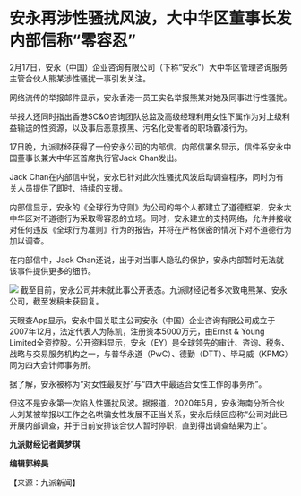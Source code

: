 # 安永再涉性骚扰风波，大中华区董事长发内部信称“零容忍”

2月17日，安永（中国）企业咨询有限公司（下称“安永”）大中华区管理咨询服务主管合伙人熊某涉性骚扰一事引发关注。

网络流传的举报邮件显示，安永香港一员工实名举报熊某对她及同事进行性骚扰。

举报人还同时指出香港SC&O咨询团队总监及高级经理利用女性下属作为对上级利益输送的性资源，以及事后恶意摸黑、污名化受害者的职场霸凌行为。

17日晚，九派财经获得了一份安永公司的内部信。内部信署名显示，信件系安永中国董事长兼大中华区首席执行官Jack Chan发出。

Jack Chan在内部信中说，安永已针对此次性骚扰风波启动调查程序，同时为有关人员提供了即时、持续的支援。

内部信显示，安永的《全球行为守则》为公司的每个人都建立了道德框架，安永大中华区对不道德行为采取零容忍的立场。同时，安永建立的支持网络，允许并接收对任何违反《全球行为准则》行为的报告，并将在严格保密的情况下对不道德行为加以调查。

在内部信中，Jack Chan还说，出于对当事人隐私的保护，安永内部暂时无法就该事件提供更多的细节。

![](https://inews.gtimg.com/newsapp_bt/0/15671558508/1000)
截至目前，安永公司并未就此事公开表态。九派财经记者多次致电熊某、安永公司，截至发稿未获回复。

天眼查App显示，安永中国关联主公司安永（中国）企业咨询有限公司成立于2007年12月，法定代表人为陈凯，注册资本5000万元，由Ernst & Young
Limited全资控股。公开资料显示，安永（EY）是全球领先的审计、咨询、税务、战略与交易服务机构之一，与普华永道（PwC）、德勤（DTT）、毕马威（KPMG）同为四大会计师事务所。

据了解，安永被称为“对女性最友好”与“四大中最适合女性工作的事务所”。

但这不是安永第一次陷入性骚扰风波。据报道，2020年5月，安永海南分所合伙人刘某被举报以工作之名哄骗女性发展不正当关系，安永后续回应称“公司对此已开展内部调查，并于日前安排该合伙人暂时停职，直到得出调查结果为止”。

**九派财经记者黄梦琪**

**编辑郭梓昊**

【来源：九派新闻】

